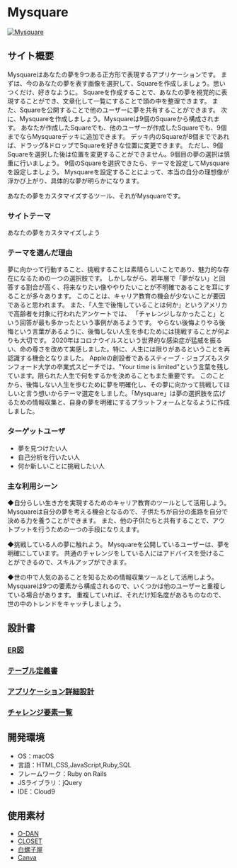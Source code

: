 # Mysquare

[![Mysquare](images/favicon.jpg)](https://mysquare.work)

## サイト概要
Mysquareはあなたの夢を9つある正方形で表現するアプリケーションです。
まずは、今のあなたの夢を表す画像を選択して、Squareを作成しましょう。思いつくだけ、好きなように。
Squareを作成することで、あなたの夢を視覚的に表現することができ、文章化して一覧にすることで頭の中を整理できます。
また、Squareを公開することで他のユーザーに夢を共有することができます。
次に、Mysquareを作成しましょう。Mysquareは9個のSquareから構成されます。
あなたが作成したSquareでも、他のユーザーが作成したSquareでも、9個までならMysquareデッキに追加できます。
デッキ内のSquareが8個までであれば、ドラッグ&ドロップでSquareを好きな位置に変更できます。
ただし、9個Squareを選択した後は位置を変更することができません。9個目の夢の選択は慎重に行いましょう。
9個のSquareを選択できたら、テーマを設定してMysquareを設定しましょう。
Mysquareを設定することによって、本当の自分の理想像が浮かび上がり、具体的な夢が明らかになります。


あなたの夢をカスタマイズするツール、それがMysquareです。



### サイトテーマ
あなたの夢をカスタマイズしよう


### テーマを選んだ理由
夢に向かって行動すること、挑戦することは素晴らしいことであり、魅力的な存在になるための一つの選択肢です。
しかしながら、若年層で「夢がない」と回答する割合が高く、将来なりたい像ややりたいことが不明確であることを耳にすることが多々あります。
このことは、キャリア教育の機会が少ないことが要因であると思われます。
また、「人生で後悔していることは何か」というアメリカで高齢者を対象に行われたアンケートでは、
「チャレンジしなかったこと」という回答が最も多かったという事例があるようです。
やらない後悔よりやる後悔という言葉があるように、後悔しない人生を歩むためには挑戦することが何よりも大切です。
2020年はコロナウイルスという世界的な感染症が猛威を振るい、命の尊さを改めて実感しました。特に、人生には限りがあるということを再認識する機会となりました。
Appleの創設者であるスティーブ・ジョブズもスタンフォード大学の卒業式スピーチでは、"Your time is limited"という言葉を残しています。限られた人生で何をするかを決めることもまた重要です。
このことから、後悔しない人生を歩むために夢を明確化し、その夢に向かって挑戦してほしいと言う想いからテーマ選定をしました。「Mysquare」は夢の選択肢を広げるための情報収集と、自身の夢を明確にするプラットフォームとなるように作成しました。

### ターゲットユーザ
- 夢を見つけたい人
- 自己分析を行いたい人
- 何か新しいことに挑戦したい人

### 主な利用シーン
◆自分らしい生き方を実現するためのキャリア教育のツールとして活用しよう。
Mysquareは自分の夢を考える機会となるので、子供たちが自分の進路を自分で決める力を養うことができます。
また、他の子供たちと共有することで、アウトプットを行うための一つの手段になりえます。

◆挑戦している人の夢に触れよう。
Mysquareを公開しているユーザーは、夢を明確にしています。
共通のチャレンジをしている人にはアドバイスを受けることができるので、スキルアップができます。

◆世の中で人気のあることを知るための情報収集ツールとして活用しよう。
Mysquareは9つの要素から構成されるので、いくつかは他のユーザーと重複している場合があります。
重複していれば、それだけ知名度があるものなので、世の中のトレンドをキャッチしましょう。

## 設計書
### [ER図](https://app.diagrams.net/#G1rTHHZaN7wPvN_uSVu7oSmYGgBGmGhAHl)

### [テーブル定義書](https://docs.google.com/spreadsheets/d/1_KW9QZaDPD6rbjfGVwB44JcAdsYgJ8il-yI2luZ0sXs/edit#gid=672113846)

### [アプリケーション詳細設計](https://docs.google.com/spreadsheets/d/17SczTU7o-bsSEpG1fepVhi074co9yALC0S2DW6COvJE/edit#gid=2133469642)

### [チャレンジ要素一覧](https://docs.google.com/spreadsheets/d/1Ih0efZr6DwqwUyaLiwTGWKC7A5arf41djxucG45CKX8/edit#gid=0)

## 開発環境
- OS：macOS
- 言語：HTML,CSS,JavaScript,Ruby,SQL
- フレームワーク：Ruby on Rails
- JSライブラリ：jQuery
- IDE：Cloud9

## 使用素材
- [O-DAN](https://o-dan.net/ja/)
- [CLOSET](https://sites.google.com/site/closetvx/Home)
- [白螺子屋](http://hi79.web.fc2.com/material/frame-material.html)
- [Canva](https://www.canva.com)
